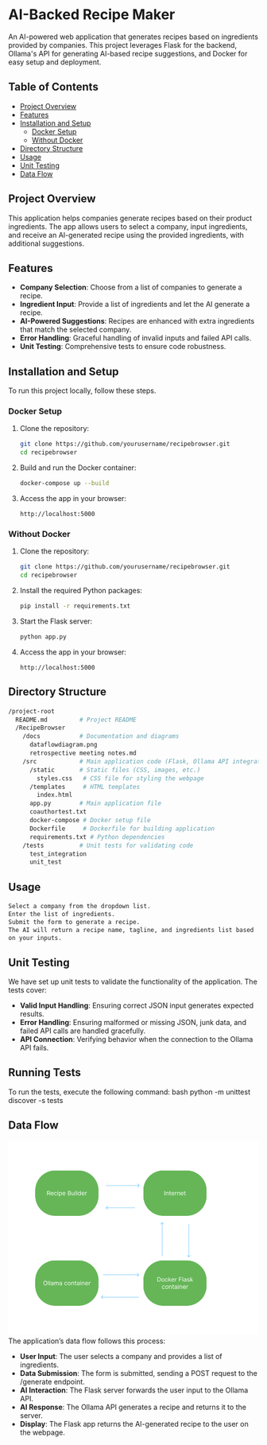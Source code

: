 # AI-Backed Recipe Maker
An AI-powered web application that generates recipes based on ingredients provided by companies. This project leverages Flask for the backend, Ollama's API for generating AI-based recipe suggestions, and Docker for easy setup and deployment.
## Table of Contents
- [Project Overview](#project-overview)
- [Features](#features)
- [Installation and Setup](#installation-and-setup)
  - [Docker Setup](#docker-setup)
  - [Without Docker](#without-docker)
- [Directory Structure](#directory-structure)
- [Usage](#usage)
- [Unit Testing](#unit-testing)
- [Data Flow](#data-flow)
## Project Overview
This application helps companies generate recipes based on their product ingredients. The app allows users to select a company, input ingredients, and receive an AI-generated recipe using the provided ingredients, with additional suggestions.
## Features
- **Company Selection**: Choose from a list of companies to generate a recipe.
- **Ingredient Input**: Provide a list of ingredients and let the AI generate a recipe.
- **AI-Powered Suggestions**: Recipes are enhanced with extra ingredients that match the selected company.
- **Error Handling**: Graceful handling of invalid inputs and failed API calls.
- **Unit Testing**: Comprehensive tests to ensure code robustness.
  
## Installation and Setup
To run this project locally, follow these steps.
### Docker Setup
1. Clone the repository:
    ```bash
    git clone https://github.com/yourusername/recipebrowser.git
    cd recipebrowser
    ```
2. Build and run the Docker container:
    ```bash
    docker-compose up --build
    ```
3. Access the app in your browser:
    ```
    http://localhost:5000
    ```
### Without Docker
1. Clone the repository:
    ```bash
    git clone https://github.com/yourusername/recipebrowser.git
    cd recipebrowser
    ```
2. Install the required Python packages:
    ```bash
    pip install -r requirements.txt
    ```
3. Start the Flask server:
    ```bash
    python app.py
    ```
4. Access the app in your browser:
    ```
    http://localhost:5000
    ```
## Directory Structure
```bash
/project-root
  README.md         # Project README
  /RecipeBrowser
    /docs           # Documentation and diagrams
      dataflowdiagram.png
      retrospective meeting notes.md
    /src            # Main application code (Flask, Ollama API integration)
      /static       # Static files (CSS, images, etc.)
        styles.css   # CSS file for styling the webpage
      /templates     # HTML templates
        index.html
      app.py        # Main application file
      coauthortest.txt
      docker-compose # Docker setup file
      Dockerfile     # Dockerfile for building application
      requirements.txt # Python dependencies
    /tests          # Unit tests for validating code
      test_integration
      unit_test
```
## Usage
    Select a company from the dropdown list.
    Enter the list of ingredients.
    Submit the form to generate a recipe.
    The AI will return a recipe name, tagline, and ingredients list based on your inputs.
## Unit Testing
We have set up unit tests to validate the functionality of the application. The tests cover:
- **Valid Input Handling**: Ensuring correct JSON input generates expected results.
- **Error Handling**: Ensuring malformed or missing JSON, junk data, and failed API calls are handled gracefully.
- **API Connection**: Verifying behavior when the connection to the Ollama API fails.
## Running Tests
To run the tests, execute the following command:
bash
python -m unittest discover -s tests
## Data Flow
![Data Flow Diagram](RecipeBrowser/docs/dataflowdiagram.png)
The application’s data flow follows this process:
- **User Input**: The user selects a company and provides a list of ingredients.
- **Data Submission**: The form is submitted, sending a POST request to the /generate endpoint.
- **AI Interaction**: The Flask server forwards the user input to the Ollama API.
- **AI Response**: The Ollama API generates a recipe and returns it to the server.
- **Display**: The Flask app returns the AI-generated recipe to the user on the webpage.